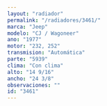```yaml
---
layout: "radiador"
permalink: "/radiadores/3461/"
marca: "Jeep"
modelo: "CJ / Wagoneer"
ano: "1977"
motor: "232, 252"
transmision: "Automática"
parte: "5939"
clima: "Con clima"
alto: "14 9/16"
ancho: "24 3/8"
observaciones: ""
id: "3461"
---
```


